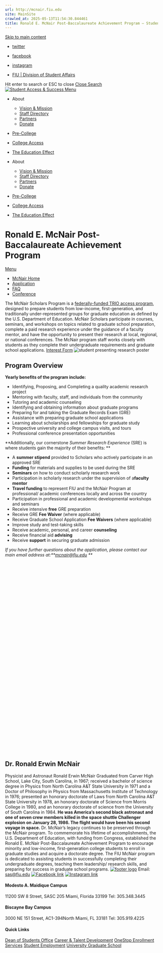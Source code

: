 ```yaml
---
url: http://mcnair.fiu.edu
site: MainSite
crawled_at: 2025-05-13T11:54:30.844461
title: Ronald E. McNair Post-Baccalaureate Achievement Program – Student Access & Success
---
```


[Skip to main content](https://sas.fiu.edu/mcnair/#ajax-content-wrap)
  * [twitter ](https://twitter.com/FIU_sas)
  * [facebook ](https://www.facebook.com/SASFIU/?skip_nax_wizard=true)
  * [instagram ](https://www.instagram.com/fiu_sas/)


  * [FIU | Division of Student Affairs](https://studentaffairs.fiu.edu)


Hit enter to search or ESC to close
[Close Search ](https://sas.fiu.edu/mcnair/)
[ ![Student Access & Success](https://sas.fiu.edu/wp-content/uploads/2016/09/logo.png) ](https://sas.fiu.edu)
[ Menu ](https://sas.fiu.edu/mcnair/#mobile-menu)
  * About
    * [Vision & Mission](https://sas.fiu.edu/vision-mission/)
    * [Staff Directory](https://sas.fiu.edu/staff/)
    * [Partners](https://sas.fiu.edu/partners/)
    * [Donate](https://ignite.fiu.edu/give-now/giving-opportunities/units-and-divisions/student-access-and-success/support-the-mission/index.html)
  * [Pre-College](https://sas.fiu.edu/pre-collegiate-programs/)
  * [College Access](https://sas.fiu.edu/college-access/)
  * [The Education Effect](https://sas.fiu.edu/edeffect/)


  * About
    * [Vision & Mission](https://sas.fiu.edu/vision-mission/)
    * [Staff Directory](https://sas.fiu.edu/staff/)
    * [Partners](https://sas.fiu.edu/partners/)
    * [Donate](https://ignite.fiu.edu/give-now/giving-opportunities/units-and-divisions/student-access-and-success/support-the-mission/index.html)
  * [Pre-College](https://sas.fiu.edu/pre-collegiate-programs/)
  * [College Access](https://sas.fiu.edu/college-access/)
  * [The Education Effect](https://sas.fiu.edu/edeffect/)


# Ronald E. McNair Post-Baccalaureate Achievement Program
[Menu](https://sas.fiu.edu/mcnair/)
  * [McNair Home](https://sas.fiu.edu/mcnair/)
  * [Application](https://sas.fiu.edu/mcnair/application/)
  * [FAQ](https://sas.fiu.edu/mcnair-faq)
  * [Conference](https://sas.fiu.edu/mcnair/conference/)


The McNair Scholars Program is a [federally-funded TRIO access program](https://www2.ed.gov/programs/triomcnair/index.html), designed to prepare students from low-income, first-generation, and traditionally under-represented groups for graduate education as defined by the U.S. Department of Education. McNair Scholars participate in courses, seminars, and workshops on topics related to graduate school preparation, complete a paid research experience under the guidance of a faculty mentor, and have the opportunity to present their research at local, regional, or national conferences. The McNair program staff works closely with students as they complete their undergraduate requirements and graduate school applications.
[Interest Form](https://qfreeaccountssjc1.az1.qualtrics.com/jfe/form/SV_8rci47Os6bH1O2G)
![student presenting research poster](https://sas.fiu.edu/wp-content/uploads/2021/09/McNair-presentation-768x513.jpg)
## Program Overview
**Yearly benefits of the program include:**
  * Identifying, Proposing, and Completing a quality academic research project
  * Mentoring with faculty, staff, and individuals from the community
  * Tutoring and academic counseling
  * Identifying and obtaining information about graduate programs
  * Preparing for and taking the Graduate Records Exam (GRE)
  * Assistance with preparing graduate school applications
  * Learning about scholarships and fellowships for graduate study
  * Prospective university and college campus visits, and tours
  * Professional conference presentation opportunities


**Additionally, our cornerstone _Summer Research Experience_ (SRE) is where students gain the majority of their benefits: **
  * A **summer stipend** provided to Scholars who actively participate in an approved SRE
  * **Funding** for materials and supplies to be used during the SRE
  * **Seminars** on how to conduct scholarly research work
  * Participation in scholarly research under the supervision of a**faculty mentor**
  * **Travel funding** to represent FIU and the McNair Program at professional/ academic conferences locally and across the country
  * Participation in professional and academic developmental workshops and seminars
  * Receive intensive **free** GRE preparation
  * Receive GRE **Fee Waiver** (where applicable)
  * Receive Graduate School Application **Fee Waivers** (where applicable)
  * Improve study and test-taking skills
  * Receive academic, personal, and career **counseling**
  * Receive financial aid **advising**
  * Receive **support** in securing graduate admission


_If you have further questions about the application, please contact our main email address at:**mcnair@fiu.edu **_
![](data:image/svg+xml;charset=utf-8,%3Csvg%20xmlns%3D'http%3A%2F%2Fwww.w3.org%2F2000%2Fsvg'%20viewBox%3D'0%200%20264%20333'%2F%3E)
## Dr. Ronald Erwin McNair
Physicist and Astronaut Ronald Erwin McNair Graduated from Carver High School, Lake City, South Carolina, in 1967; received a bachelor of science degree in Physics from North Carolina A&T State University in 1971 and a Doctor of Philosophy in Physics from Massachusetts Institute of Technology in 1976; presented an honorary doctorate of Laws from North Carolina A&T State University in 1978, an honorary doctorate of Science from Morris College in 1980, and an honorary doctorate of science from the University of South Carolina in 1984.
**He was America’s second black astronaut and one of seven crew members killed in the space shuttle Challenger explosion on January 28, 1986. The flight would have been his second voyage in space.**
Dr. McNair’s legacy continues to be preserved through the McNair program. To commemorate his lifetime of accomplishments, the U.S. Department of Education, with funding from Congress, established the Ronald E. McNair Post-Baccalaureate Achievement Program to encourage minority and low-income, first-generation college students to enroll in graduate studies and acquire a doctorate degree. The FIU McNair program is dedicated to assisting students in successfully completing their undergraduate degrees, teaching them leadership/ research skills, and preparing for success in graduate school programs.
[![footer logo](http://sas.fiu.edu/wp-content/uploads/2016/12/logo-footer.png)](http://fiu.edu)
Email: sas@fiu.edu
[![Facebook link](https://sas.fiu.edu/wp-content/uploads/2016/12/facebook-icon.png)](https://www.facebook.com/FIU-Student-Access-Success-697711650397025/?skip_nax_wizard=true) [![Instagram link](https://sas.fiu.edu/wp-content/uploads/2016/12/instagram-icon.png)](https://www.instagram.com/fiu_sas/)
#### Modesto A. Maidique Campus
11200 SW 8 Street, SASC 205 Miami, Florida 33199
Tel: 305.348.3445
#### Biscayne Bay Campus
3000 NE 151 Street, AC1-394North Miami, FL 33181
Tel: 305.919.4225
#### Quick Links
[Dean of Students Office](https://dasa.fiu.edu/all-departments/dean-of-students/) [Career & Talent Development](https://career.fiu.edu/) [OneStop Enrollment Services](http://onestop.fiu.edu/) [Student Employment](https://hr.fiu.edu/prospective-employees/) [University Graduate School](http://gradschool.fiu.edu/)
